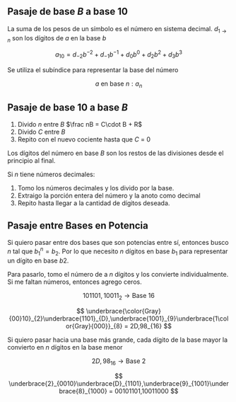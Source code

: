 ## Pasaje de base $B$ a base 10

La suma de los pesos de un símbolo es el número en sistema decimal. $d_{1 \to n}$ son los dígitos de $a$ en la base $b$

$$
a_{10} = d_{-2} b^{-2} + d_{-1} b^{-1} + d_0 b^0 + d_2b^2 + d_3b^3
$$

Se utiliza el subíndice para representar la base del número

$$
a \text{ en base } n: a_n
$$

## Pasaje de base 10 a base $B$

1. Divido $n$ entre $B$ $\frac nB = C\cdot B + R$
2. Divido $C$ entre $B$
3. Repito con el nuevo cociente hasta que $C$ = 0

Los dígitos del número en base $B$ son los restos de las divisiones desde el principio al final.

Si $n$ tiene números decimales:

1. Tomo los números decimales y los divido por la base.
2. Extraigo la porción entera del número y la anoto como decimal
3. Repito hasta llegar a la cantidad de dígitos deseada.

## Pasaje entre Bases en Potencia

Si quiero pasar entre dos bases que son potencias entre sí, entonces busco $n$ tal que $b_1^n = b_2$. Por lo que necesito $n$ dígitos en base $b_1$ para representar un dígito en base $b2$.

Para pasarlo, tomo el número de a $n$ dígitos y los convierte individualmente. Si me faltan números, entonces agrego ceros.

$$
101101,10011_2 \to \text{Base } 16
$$

$$
\underbrace{\color{Gray}{00}10}_{2}\underbrace{1101}_{D},\underbrace{1001}_{9}\underbrace{1\color{Gray}{000}}_{8} = 2D,98_{16}
$$

Si quiero pasar hacia una base más grande, cada dígito de la base mayor la convierto en $n$ dígitos en la base menor

$$
2D,98_{16} \to \text{Base } 2
$$

$$
\underbrace{2}_{0010}\underbrace{D}_{1101},\underbrace{9}_{1001}\underbrace{8}_{1000} = 00101101,10011000
$$
